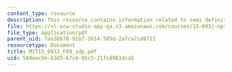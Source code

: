 ```yaml
---
content_type: resource
description: This resource contains information related to semi definite programming.
file: https://ol-ocw-studio-app-qa.s3.amazonaws.com/courses/15-093j-optimization-methods-fall-2009/584eec8eb3d567c095c521fc8981dca5_MIT15_093J_F09_sdp.pdf
file_type: application/pdf
parent_uid: faa3bb78-91b7-2614-585d-2a7ca7cd8711
resourcetype: Document
title: MIT15_093J_F09_sdp.pdf
uid: 584eec8e-b3d5-67c0-95c5-21fc8981dca5
---
```

